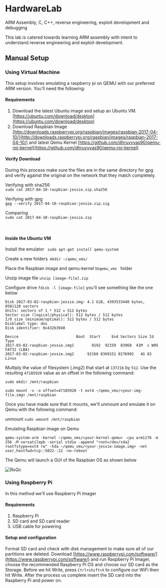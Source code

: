 # HardwareLab
<p>ARM Assembly, C, C++, reverse engineering, exploit development and debugging</p>
<p>This lab is catered towards learning ARM assembly with intent to understand reverse engineering and exploit development.</p>

## Manual Setup

### Using Virtual Machine
This setup involves emulating a raspberry pi on QEMU with our preferred ARM version. 
You'll need the following:

#### Requirements
<!-- OL -->

1. Download the latest Ubuntu image and setup an Ubuntu VM. <!-- Links -->
[https://ubuntu.com/download/desktop](https://ubuntu.com/download/desktop)
1. Download Raspbian Image <!-- Links -->
[http://downloads.raspberrypi.org/raspbian/images/raspbian-2017-04-10/](http://downloads.raspberrypi.org/raspbian/images/raspbian-2017-04-10/)  and latest Qemu Kernel <!-- Links -->
[https://github.com/dhruvvyas90/qemu-rpi-kernel](https://github.com/dhruvvyas90/qemu-rpi-kernel)

#### Verify Download
<p>During this process make sure the files are in the same directory for gpg and verify against the original on the network that they match completely.</p>

<p>Verifying with sha256
<code>
sudo cat 2017-04-10-raspbian-jessie.zip.sha256
</code></p>

<p> Verifying with gpg 
<code>
gpg --verify 2017-04-10-raspbian-jessie.zip.sig
</code></p>

<p>Comparing 
<code>
sudo cat 2017-04-10-raspbian-jessie.zip
</code></p> 
</br>

#### Inside the Ubuntu VM
<p> Install the emulator  <code> sudo apt-get install qemu-system </code></p>
<p>Create a new folder<code>$ mkdir ~/qemu_vms/</code></p>
<p>Place the Raspbian image and qemu-kernel to<code>qemu_vms </code> folder</p>
<p>Unzip image file <code>unzip [image-file].zip</code></p>
<p>Configure drive <code>fdisk -l [image-file]</code> you'll see something like the one below</p>

```
Disk 2017-03-02-raspbian-jessie.img: 4.1 GiB, 4393533440 bytes, 8581120 sectors
Units: sectors of 1 * 512 = 512 bytes
Sector size (logical/physical): 512 bytes / 512 bytes
I/O size (minimum/optimal): 512 bytes / 512 bytes
Disklabel type: dos
Disk identifier: 0x432b3940

Device                          Boot  Start     End Sectors Size Id Type
2017-03-02-raspbian-jessie.img1        8192  92159  83968  41M  c W95 FAT32 (LBA)
2017-03-02-raspbian-jessie.img2      92160 8369151 8276992   4G 83 Linux
```

<p>Multiply the value of filesystem (.img2) that start at <code>137216</code> by <code>512</code>. Use the resulting <code>47185920</code> value as an offset in the following command:

```
sudo mkdir /mnt/raspbian

sudo mount -v -o offset=47185920 -t ext4 ~/qemu_vms/<your-img-file.img> /mnt/raspbian
```

<p>Once you have made sure that it mounts, we'll unmount and emulate it on Qemu with the following command:</p>
<p>unmount <code>sudo umount /mnt/raspbian</code></p>

<p>Emulating Raspbian image on Qemu</p>

```
qemu-system-arm -kernel ~/qemu_vms/<your-kernel-qemu> -cpu arm1176 -m 256 -M versatilepb -serial stdio -append "root=/dev/sda2 rootfstype=ext4 rw" -hda ~/qemu_vms/<your-jessie-image.img> -net user,hostfwd=tcp::5022-:22 -no-reboot

```

<p>The Qemu will launch a GUI of the Raspbian OS as shown below</p>


![RoQc](https://user-images.githubusercontent.com/76940116/140804548-92cbc10e-f472-4d75-bcd9-bf3398cb6279.png)


### Using Raspberry Pi
In this method we'll use Raspberry Pi Imager
#### Requirements
<!-- OL -->

1. Raspberry Pi
1. SD card and SD card reader
1. USB cable for powering
#### Setup and configuration
Format SD card and check with disk management to make sure all of our partitions are deleted. Download [https://www.raspberrypi.com/software/](https://www.raspberrypi.com/software/) and run Raspberry Pi Imager, choose the recommended Raspberry Pi OS and choose our SD card as the Storage. Before we hit Write, press <code>Ctrl+shift+X</code> to configure our WiFi then hit Write. After the process us complete insert the SD card into the Raspberry Pi and power on.





